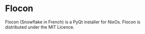 # Flocon
Flocon (Snowflake in French) is a PyQt installer for NixOs. Flocon is distributed under the MIT Licence.